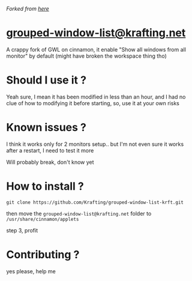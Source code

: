 *Forked from [here](https://github.com/linuxmint/cinnamon/tree/4.4-maintenance/files/usr/share/cinnamon/applets/grouped-window-list%40cinnamon.org)*

# grouped-window-list@krafting.net
A crappy fork of GWL on cinnamon, it enable "Show all windows from all monitor" by default (might have broken the workspace thing tho)

# Should I use it ?
Yeah sure, I mean it has been modified in less than an hour, and I had no clue of how to modifying it before starting, so, use it at your own risks

# Known issues ?
I think it works only for 2 monitors setup.. but I'm not even sure it works after a restart, I need to test it more

Will probably break, don't know yet

# How to install ? 
 
 ```git clone https://github.com/Krafting/grouped-window-list-krft.git```
 
 then move the ```grouped-window-list@krafting.net``` folder to ```/usr/share/cinnamon/applets```
 
 step 3, profit
 
 # Contributing ?
 yes please, help me
